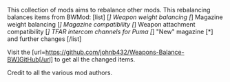 This collection of mods aims to rebalance other mods.
This rebalancing balances items from BWMod:
[list]
[*] Weapon weight balancing
[*] Magazine weight balancing
[*] Magazine compatibility
[*] Weapon attachment compatibility
[*] TFAR intercom channels for Puma
[*] "New" magazine
[*] and further changes
[/list]

Visit the [url=https://github.com/johnb432/Weapons-Balance-BW]GitHub[/url] to get all the changed items.

Credit to all the various mod authors.
